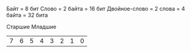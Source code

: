 

Байт = 8 бит
Слово = 2 байта = 16 бит
Двойное-слово = 2 слова = 4 байта = 32 бита

Старшие                                                                   Младшие

|     |     |     |     |     |     |     |     |
| --- | --- | --- | --- | --- | --- | --- | --- |
| 7   | 6   | 5   | 4   | 3   | 2   | 1   | 0   |

